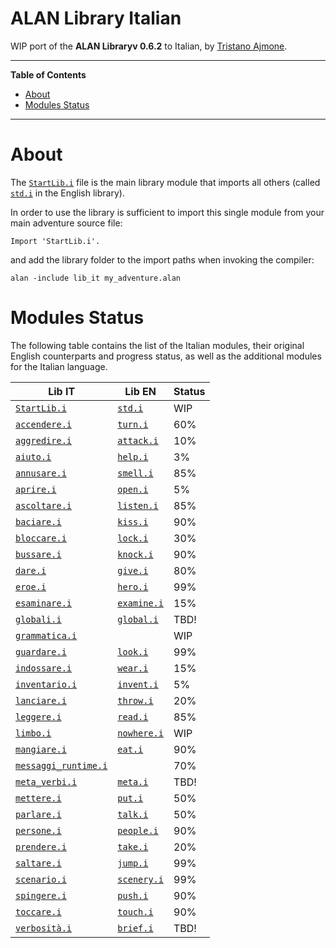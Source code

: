 # ALAN Library Italian

WIP port of the __ALAN Libraryv 0.6.2__ to Italian, by [Tristano Ajmone].


-----

**Table of Contents**

<!-- MarkdownTOC autolink="true" bracket="round" autoanchor="false" lowercase="only_ascii" uri_encoding="true" levels="1,2,3" -->

- [About](#about)
- [Modules Status](#modules-status)

<!-- /MarkdownTOC -->

-----

# About

The [`StartLib.i`][StartLib.i] file is the main library module that imports all others (called [`std.i`][std.i] in the English library).

In order to use the library is sufficient to import this single module from your main adventure source file:

```alan
Import 'StartLib.i'.
```

and add the library folder to the import paths when invoking the compiler:

```batch
alan -include lib_it my_adventure.alan
```

# Modules Status

The following table contains the list of the Italian modules, their original English counterparts and progress status, as well as the additional modules for the Italian language.

|                   Lib IT                   |          Lib EN          | Status |
|--------------------------------------------|--------------------------|--------|
| [`StartLib.i`][StartLib.i]                 | [`std.i`][std.i]         | WIP    |
| [`accendere.i`][accendere.i]               | [`turn.i`][turn.i]       | 60%    |
| [`aggredire.i`][aggredire.i]               | [`attack.i`][attack.i]   | 10%    |
| [`aiuto.i`][aiuto.i]                       | [`help.i`][help.i]       | 3%     |
| [`annusare.i`][annusare.i]                 | [`smell.i`][smell.i]     | 85%    |
| [`aprire.i`][aprire.i]                     | [`open.i`][open.i]       | 5%     |
| [`ascoltare.i`][ascoltare.i]               | [`listen.i`][listen.i]   | 85%    |
| [`baciare.i`][baciare.i]                   | [`kiss.i`][kiss.i]       | 90%    |
| [`bloccare.i`][bloccare.i]                 | [`lock.i`][lock.i]       | 30%    |
| [`bussare.i`][bussare.i]                   | [`knock.i`][knock.i]     | 90%    |
| [`dare.i`][dare.i]                         | [`give.i`][give.i]       | 80%    |
| [`eroe.i`][eroe.i]                         | [`hero.i`][hero.i]       | 99%    |
| [`esaminare.i`][esaminare.i]               | [`examine.i`][examine.i] | 15%    |
| [`globali.i`][globali.i]                   | [`global.i`][global.i]   | TBD!   |
| [`grammatica.i`][grammatica.i]             |                          | WIP    |
| [`guardare.i`][guardare.i]                 | [`look.i`][look.i]       | 99%    |
| [`indossare.i`][indossare.i]               | [`wear.i`][wear.i]       | 15%    |
| [`inventario.i`][inventario.i]             | [`invent.i`][invent.i]   | 5%     |
| [`lanciare.i`][lanciare.i]                 | [`throw.i`][throw.i]     | 20%    |
| [`leggere.i`][leggere.i]                   | [`read.i`][read.i]       | 85%    |
| [`limbo.i`][limbo.i]                       | [`nowhere.i`][nowhere.i] | WIP    |
| [`mangiare.i`][mangiare.i]                 | [`eat.i`][eat.i]         | 90%    |
| [`messaggi_runtime.i`][messaggi_runtime.i] |                          | 70%    |
| [`meta_verbi.i`][meta_verbi.i]             | [`meta.i`][meta.i]       | TBD!   |
| [`mettere.i`][mettere.i]                   | [`put.i`][put.i]         | 50%    |
| [`parlare.i`][parlare.i]                   | [`talk.i`][talk.i]       | 50%    |
| [`persone.i`][persone.i]                   | [`people.i`][people.i]   | 90%    |
| [`prendere.i`][prendere.i]                 | [`take.i`][take.i]       | 20%    |
| [`saltare.i`][saltare.i]                   | [`jump.i`][jump.i]       | 99%    |
| [`scenario.i`][scenario.i]                 | [`scenery.i`][scenery.i] | 99%    |
| [`spingere.i`][spingere.i]                 | [`push.i`][push.i]       | 90%    |
| [`toccare.i`][toccare.i]                   | [`touch.i`][touch.i]     | 90%    |
| [`verbosità.i`][verbosità.i]               | [`brief.i`][brief.i]     | TBD!   |


<!-----------------------------------------------------------------------------
                               REFERENCE LINKS
------------------------------------------------------------------------------>

<!-- Lib IT modules -->

[StartLib.i]: ./StartLib.i "View source module"
[accendere.i]: ./accendere.i "View source module"
[aggredire.i]: ./aggredire.i "View source module"
[aiuto.i]: ./aiuto.i "View source module"
[annusare.i]: ./annusare.i "View source module"
[aprire.i]: ./aprire.i "View source module"
[ascoltare.i]: ./ascoltare.i "View source module"
[baciare.i]: ./baciare.i "View source module"
[bloccare.i]: ./bloccare.i "View source module"
[bussare.i]: ./bussare.i "View source module"
[dare.i]: ./dare.i "View source module"
[eroe.i]: ./eroe.i "View source module"
[esaminare.i]: ./esaminare.i "View source module"
[globali.i]: ./globali.i "View source module"
[grammatica.i]: ./grammatica.i "View source module"
[guardare.i]: ./guardare.i "View source module"
[indossare.i]: ./indossare.i "View source module"
[inventario.i]: ./inventario.i "View source module"
[lanciare.i]: ./lanciare.i "View source module"
[leggere.i]: ./leggere.i "View source module"
[limbo.i]: ./limbo.i "View source module"
[mangiare.i]: ./mangiare.i "View source module"
[messaggi_runtime.i]: ./messaggi_runtime.i "View source module"
[meta_verbi.i]: ./meta_verbi.i "View source module"
[mettere.i]: ./mettere.i "View source module"
[parlare.i]: ./parlare.i "View source module"
[persone.i]: ./persone.i "View source module"
[prendere.i]: ./prendere.i "View source module"
[saltare.i]: ./saltare.i "View source module"
[scenario.i]: ./scenario.i "View source module"
[spingere.i]: ./spingere.i "View source module"
[toccare.i]: ./toccare.i "View source module"
[verbosità.i]: ./verbosità.i "View source module"

<!-- Lib EN modules -->

[attack.i]: ../../alan_en/lib_en/attack.i "View original source module"
[brief.i]: ../../alan_en/lib_en/brief.i "View original source module"
[eat.i]: ../../alan_en/lib_en/eat.i "View original source module"
[examine.i]: ../../alan_en/lib_en/examine.i "View original source module"
[give.i]: ../../alan_en/lib_en/give.i "View original source module"
[global.i]: ../../alan_en/lib_en/global.i "View original source module"
[help.i]: ../../alan_en/lib_en/help.i "View original source module"
[hero.i]: ../../alan_en/lib_en/hero.i "View original source module"
[invent.i]: ../../alan_en/lib_en/invent.i "View original source module"
[jump.i]: ../../alan_en/lib_en/jump.i "View original source module"
[kiss.i]: ../../alan_en/lib_en/kiss.i "View original source module"
[knock.i]: ../../alan_en/lib_en/knock.i "View original source module"
[listen.i]: ../../alan_en/lib_en/listen.i "View original source module"
[lock.i]: ../../alan_en/lib_en/lock.i "View original source module"
[look.i]: ../../alan_en/lib_en/look.i "View original source module"
[meta.i]: ../../alan_en/lib_en/meta.i "View original source module"
[nowhere.i]: ../../alan_en/lib_en/nowhere.i "View original source module"
[open.i]: ../../alan_en/lib_en/open.i "View original source module"
[people.i]: ../../alan_en/lib_en/people.i "View original source module"
[push.i]: ../../alan_en/lib_en/push.i "View original source module"
[put.i]: ../../alan_en/lib_en/put.i "View original source module"
[read.i]: ../../alan_en/lib_en/read.i "View original source module"
[scenery.i]: ../../alan_en/lib_en/scenery.i "View original source module"
[smell.i]: ../../alan_en/lib_en/smell.i "View original source module"
[std.i]: ../../alan_en/lib_en/std.i "View original source module"
[take.i]: ../../alan_en/lib_en/take.i "View original source module"
[talk.i]: ../../alan_en/lib_en/talk.i "View original source module"
[throw.i]: ../../alan_en/lib_en/throw.i "View original source module"
[touch.i]: ../../alan_en/lib_en/touch.i "View original source module"
[turn.i]: ../../alan_en/lib_en/turn.i "View original source module"
[wear.i]: ../../alan_en/lib_en/wear.i "View original source module"

<!-- people and organizations -->

[Tristano Ajmone]: https://github.com/tajmone "View Tristano Ajmone's GitHub profile"

<!-- EOF -->
